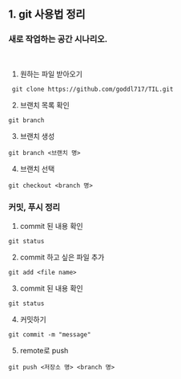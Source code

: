 ## 1. git 사용법 정리

### 새로 작업하는 공간 시나리오.
<br>

1. 원하는 파일 받아오기

``` git clone https://github.com/goddl717/TIL.git```

2. 브랜치 목록 확인

``` git branch ```

3. 브랜치 생성

``` git branch <브랜치 명> ```

4. 브랜치 선택 

``` git checkout <branch 명> ```

### 커밋, 푸시 정리

1. commit 된 내용 확인

``` git status ```

2. commit 하고 싶은 파일 추가

``` git add <file name> ```

3. commit 된 내용 확인

``` git status ```
 
4. 커밋하기

``` git commit -m "message" ```

5. remote로 push 

``` git push <저장소 명> <branch 명> ```






